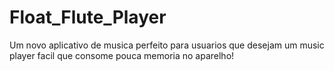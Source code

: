 # Float_Flute_Player
Um novo aplicativo de musica perfeito para usuarios que desejam um music player facil que consome pouca memoria no aparelho!
